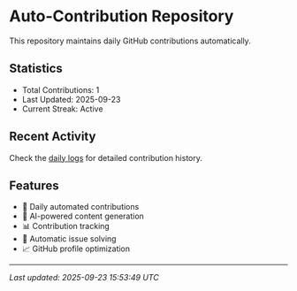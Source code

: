 # Auto-Contribution Repository

This repository maintains daily GitHub contributions automatically.

## Statistics

- Total Contributions: 1
- Last Updated: 2025-09-23
- Current Streak: Active

## Recent Activity

Check the [daily logs](./contributions/daily_logs/) for detailed contribution history.

## Features

- 🔄 Daily automated contributions
- 🤖 AI-powered content generation
- 📊 Contribution tracking
- 🐛 Automatic issue solving
- 📈 GitHub profile optimization

---
*Last updated: 2025-09-23 15:53:49 UTC*
